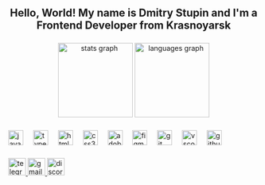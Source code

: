 <!---
<h1 align="center">Hi, I'm Dmitry Stupin</h1>
<h3 align="center">19 years old Frontend developer from Krasnoyarsk.</h3>

<h3 align="left">Connect with me:</h3>
<p align="left">
<a href="https://vk.com/dmitry.stupin" target="_blank"><img width="48" height="48" src="https://img.icons8.com/color/48/vk-com.png" alt="vk-com"/></a>
<a href="https://t.me/stupin_dmitry" target="_blank"><img width="48" height="48" src="https://img.icons8.com/color/48/telegram-app--v1.png" alt="telegram-app--v1"/></a>
<a href="https://tenchat.ru/dmitry_stupin?utm_source=f4f4e1da-1d53-4595-8a37-20c1ef3f7f16" target="_blank"><img width="48" height="48" src="https://img.icons8.com/glyph-neue/48/FA5252/chat.png" alt="Tenchat"/></a>
<a href="mailto:dm.stup@mail.ru" target="_blank"><img width="48" height="48" src="https://img.icons8.com/color/48/apple-mail.png" alt="Mail.ru"/></a>
<a href="mailto:2dmitriy.stupin.kja@gmail.com" target="_blank"><img width="48" height="48" src="https://img.icons8.com/color/48/gmail-new.png" alt="gmail-new"/></a>
</p>

<h3 align="left">Languages and Tools:</h3>
<p align="left"> <a href="https://www.w3schools.com/css/" target="_blank" rel="noreferrer"> <img src="https://raw.githubusercontent.com/devicons/devicon/master/icons/css3/css3-original-wordmark.svg" alt="css3" width="40" height="40"/> </a> <a href="https://www.figma.com/" target="_blank" rel="noreferrer"> <img src="https://www.vectorlogo.zone/logos/figma/figma-icon.svg" alt="figma" width="40" height="40"/> </a> <a href="https://www.w3.org/html/" target="_blank" rel="noreferrer"> <img src="https://raw.githubusercontent.com/devicons/devicon/master/icons/html5/html5-original-wordmark.svg" alt="html5" width="40" height="40"/> </a> <a href="https://developer.mozilla.org/en-US/docs/Web/JavaScript" target="_blank" rel="noreferrer"> <img src="https://raw.githubusercontent.com/devicons/devicon/master/icons/javascript/javascript-original.svg" alt="javascript" width="40" height="40"/> </a> <a href="https://sass-lang.com" target="_blank" rel="noreferrer"> <img src="https://raw.githubusercontent.com/devicons/devicon/master/icons/sass/sass-original.svg" alt="sass" width="40" height="40"/> </a> </p>

-->
<h2 align="center">Hello, World! My name is Dmitry Stupin and I'm a Frontend Developer from Krasnoyarsk</h2>

###

<div align="center">
  <img src="https://github-readme-stats.vercel.app/api?username=DmitriyStupin&hide_title=false&hide_rank=false&show_icons=true&include_all_commits=true&count_private=true&disable_animations=false&theme=dark&locale=en&hide_border=false" height="150" alt="stats graph"  />
  <img src="https://github-readme-stats.vercel.app/api/top-langs?username=DmitriyStupin&locale=en&hide_title=false&layout=compact&card_width=320&langs_count=7&theme=dark&hide_border=false" height="150" alt="languages graph"  />
</div>

###

###

<div align="left">
  <img src="https://cdn.jsdelivr.net/gh/devicons/devicon/icons/javascript/javascript-original.svg" height="30" alt="javascript logo"  />
  <img width="12" />
  <img src="https://cdn.jsdelivr.net/gh/devicons/devicon/icons/typescript/typescript-original.svg" height="30" alt="typescript logo"  />
  <img width="12" />
  <img src="https://cdn.jsdelivr.net/gh/devicons/devicon/icons/html5/html5-original.svg" height="30" alt="html5 logo"  />
  <img width="12" />
  <img src="https://cdn.jsdelivr.net/gh/devicons/devicon/icons/css3/css3-original.svg" height="30" alt="css3 logo"  />
  <img width="12" />
  <img src="https://cdn.simpleicons.org/adobephotoshop/31A8FF" height="30" alt="adobephotoshop logo"  />
  <img width="12" />
  <img src="https://cdn.jsdelivr.net/gh/devicons/devicon/icons/figma/figma-original.svg" height="30" alt="figma logo"  />
  <img width="12" />
  <img src="https://cdn.jsdelivr.net/gh/devicons/devicon/icons/git/git-original.svg" height="30" alt="git logo"  />
  <img width="12" />
  <img src="https://cdn.jsdelivr.net/gh/devicons/devicon/icons/vscode/vscode-original.svg" height="30" alt="vscode logo"  />
  <img width="12" />
  <img src="https://cdn.jsdelivr.net/gh/devicons/devicon/icons/github/github-original.svg" height="30" alt="github logo"  />
</div>

###

<div align="left">
  <a href="https://t.me/stupin_dmitry" target="_blank">
    <img src="https://img.shields.io/static/v1?message=Telegram&logo=telegram&label=&color=2CA5E0&logoColor=white&labelColor=&style=for-the-badge" height="35" alt="telegram logo"  />
  </a>
  <a href="mailto:dm.stup@mail.ru" target="_blank">
    <img src="https://img.shields.io/static/v1?message=Email&logo=gmail&label=&color=D14836&logoColor=white&labelColor=&style=for-the-badge" height="35" alt="gmail logo"  />
  </a>
  <a href="https://discordapp.com/users/694804591526543371/" target="_blank">
    <img src="https://img.shields.io/static/v1?message=Discord&logo=discord&label=&color=7289DA&logoColor=white&labelColor=&style=for-the-badge" height="35" alt="discord logo"  />
  </a>
</div>

###
